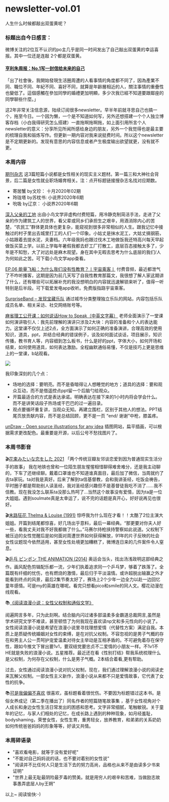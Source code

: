 # newsletter-vol.01

人生什么时候都敲出双蛋黄呢？

### 标题出自今日感言：

微博关注的2位互不认识的po主几乎是同一时间发出了自己敲出双蛋黄的幸运喜报。其中一位还是连敲 2个都是双蛋黄。

#### [亨利朱周报：No.1写一封信给未来的自己](https://henrychu.substack.com/p/-no1)

「出了社會後，我開始發現生活圈周遭的人看事情的角度都不同了，因為產業不同、職位不同、年紀不同、喜好不同，就算是年齡層相近的人，關注事情的重疊性也變低了。這個感觸在參加同學的婚禮更加明顯，多少次我已經不知道要跟鄰座的同學聊些什麼。」

这2年非常关注信息源，陆续订阅很多newsletter。早半年前就寻思自己也搞一个，拖至今日。一个因为懒，一个是不知道如何写，另外还想搭建一个个人独立博客存档（小白我得研究怎么搭建）一直拖啊拖啊拖，如上面引用所言个人newsletter的意义：分享所见所闻所感给身边的朋友，另外一个我觉得也是最主要的梳理自我和锻炼写作。但更新一期内容对我来说挺费时间。所以这个newsletter是不定期更新的。发现有意思的内容信息或者产生极度输出欲望就更，没有就不更。

### 本周内容

[期刊杂志](http://new-qk.lifves.com/wap.php?url=aHR0cCUzQSUyRiUyRm5ldy1xay5saWZ2ZXMuY29tJTJG) 这3篇短篇小说都是女性相关的现实主义题材。第一篇三和大神社会背景，后二篇是女性就业职场婚育相关。注：点开标题链接搜杂志名找对应期数。

* 寄居蟹 by文珍： 十月2020年02期
* 玲珑塔 by苏枕书: 小说界2020年6期
* 吮吸 by辽京： 小说界2020年6期

[深入父亲的工地](https://app.aves.art/api/lb\_post/share?id=318) 出自小鸟文学非虚构付费短篇，用冷静克制简洁手法，走进了父亲的作为建筑工人的世界，看父辈或同乡们承担生之艰辛，用酒消除内心的苦楚，“农民工”群体更具体也更复杂，能窥视到很多非常相似的人生。跟我记忆中接触过的村子里出去城里打工的人们一个印象。小姑丈是抹水泥工，大姑丈搞钢筋，小姑跟着去提水泥，夫妻档。六年级我妈也跟过伐木工地做饭我还特高兴每天早起做饭买菜上学。以前上学每年暑假我都去虾工厂打散工，底层百态接触太多了，少年是不知愁，大了对远处是麻木观望。身在其中无暇去思考为什么底层的我们/人为何如此之苦。可下载小鸟文学app查看。

[EP.06 能量飞船：为什么我们没有性教育？丨宇宙乘客丨](https://afdian.net/p/b7b0705cf38f11eb83b952540025c377) 付费音频，最近都泄气了不咋听播客，这期是因为前几天写了自我性教育那篇文，我很想了解人家这期讲了什么，还有哪些可以拓展补充的我没想明白的内容就迅速解锁来听了，值得一听特别是后半段。可下载爱发电app收听。免费版指路宇宙乘客。

[SurpriseBand – 发现宝藏乐队](https://surpriseband.com/) 通过城市分类整理独立乐队的网站，内容包括乐队成员名单、相关采访、社交网络账号等。

[麻省理工公开课：如何说话How to Speak（中英文字幕）](https://www.bilibili.com/video/BV1K54y1m7M6?from=search\&seid=14138211633054956977) 老师全面演示了一堂课如何演讲吸引人：我先前理解的演讲只涉及2大块：内容的准备和个人的表达能力。这堂课不仅仅上述2点，全方面演示了如何正确的准备演讲，合理高效的使用知识，道具，ppt，并结合经典的错误例子，谈及如何面试谈话，项目展示，知识传播，教书育人等，内容细到怎么板书，什么是好的ppt，字体大小，如何开场和结束，如何使用道具，如何表达激励。全程幽默通俗易懂，不仅是技巧上更是思维上的一堂课，b站观看。

![](https://s1.328888.xyz/2022/04/01/Lgbc1.webp)

我印象深刻的几个点：

* 场地的选择：要明亮。而不是昏暗得让人想睡觉的地方；道具的选择：要和观众互动，而不是借遥控点ppt留一个后脑勺给观众。
* 开篇最适合的方式是表达承诺。明确表达在接下来的1小时内将会学会什么。而不是讲笑话段子热场或干巴巴的过一遍目录。
* 观点要循环重复讲，当观众无知。再建立围栏，区别于其他人的想法。PPT结尾页放贡献内容，而不是总结回顾，更不是一页 “end/ 谢谢”中枪，膝盖疼。

[unDraw - Open source illustrations for any idea](https://undraw.co/) 插图网站，扁平插画，可以根据需求更改配色。最重要是开源，以后公号不愁找图片了。

### 本周书影音

🎬[花束みたいな恋をした 2021](https://movie.douban.com/subject/34874432/) 「两个传统豆瓣友邻谈恋爱到因为普通现实生活分手的故事」 我在地铁也曾和一位陌生朋友惺惺相惜聊得难舍难分，还是我主动聊的，下车了还继续聊。戴着口罩谁也不知道谁真面目，最后加了微信，当周就约了去ta家玩。ta对我是真好。后来了解到ta信基督教，会和我讲圣经，吃饭会祷告，平时圈子都是帮助别人读圣经，我对圣经感兴趣但不是基督徒我吃不消了……我不信教。现在我没怎么联系ta没那么热呵了…当然这个故事没有爱情，因为ta是一位大姐姐。遇到soulmate真是太幸运了，说不完的话题是真开心，好好说再见也很好。

🎬[末路狂花 Thelma & Louise (1991)](https://movie.douban.com/subject/1291992/) 惊呼我为什么现在才看！！太酷了2位主演大姐姐。开篇到结尾都惊喜，好几场出乎意料，最后一幕经典。“那更要对你夫人好一些，看我丈夫对我不好我都做了什么。”马赛尔持枪挟持警察如此说道。父权制下被压迫的女性觉醒后是如何面对周遭世界如何获得解放，91年的片子反映的社会女性议题现今依然适用，甚至女性处境更加糟糕了，微博连日来的几件案件令人窒息。

🎬[乒乓 ピンポン THE ANIMATION (2014)](https://movie.douban.com/subject/25813424/) 奥运会当头，找出汤浅政明这部经典之作。画风配色剪辑配乐都一流，少年们执着追求同一个乒乓梦，够着了跌落了。全篇既有纤细的忧伤，也有燃烧的激情，最后归于平淡温情。或许超脱出输赢之外才能看到终点的风景，最后2集节奏太好了，赛场上2个少年一边全力以赴一边回忆童年感情。可是my的英雄在哪呢。看完只想看pico和smile的同人文。樱花动漫在线观看。

📚[《阅读浪漫小说：女性父权制和通俗文学》](https://book.douban.com/subject/35032242/)

阅遍网言多年，只为此刻啊。结合脑内闪过诸多部温柔多金霸道总裁网言,虽然是学术研究文学不难读，甚至顿悟了为何我现在喜欢读np文和多元性向的小说了。女性阅读浪漫小说是希望在浪漫小说里寻找理想爱情（代替性方案）满足自我。本质上是质疑传统婚姻对女性的束缚，是在对抗父权制。不容忽视的是男子气概的存在和男主人公一贯呵护宠爱温柔对待女主举动是互相矛盾的。不可避免着存在保守性，跟如今推文下冒出要1v1，要双结党要忠贞不二爱情的小朋友一样。不1v1不HE就是失败的浪漫小说。五星推荐。最近还在看《性别打结》帮我系统梳理什么是父权制，为何存在父权制，什么是男子气概。2本结合着看,更有帮助。

过去，女性通过阅读浪漫小说对抗父权制，现在，我们通过理解浪漫小说的阅读史来瓦解父权制。一部女性主义新作，浪漫小说从来都不只是爱情故事，它代表了女性的抗争。

📚[可是我偏偏不喜欢](https://book.douban.com/subject/35223290/) 很喜欢，虽标题看着很忧伤。不要因为标题错过这本书。是俗女养成记（第二季在播出了）同名作者的短篇随笔故事集 ，基于女性视角对个人成长和身边女性生活日常发出的困惑和思考。文字非常细腻，笔触敏锐。关于童年的记忆，与家人们相处的记忆，在成长路上遇到的种种现象，如月经羞耻，bodyshaming，荣誉女性，女性生育，重男轻女，放养教育，和弟弟的关系奶奶如何传统爸爸妈妈的形象等等，好读又共情。

### 本周碎语录

* "喜欢看电影，就等于没有爱好呢"
* "不能对自己妈妈说的话，也不要对着别的女性说"
* "阅读并不比任何人只是生活下去的努力高尚，品格也从来不是由读多少书来证明"
* "世界上最无耻最阴险最歹毒的赞美。就是用穷人的艰辛和苦难，当做励志故事愚弄底层人by王朔"

以上\~ 阅读愉快:-)
